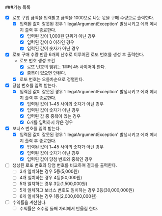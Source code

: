 ###기능 목록

- [x] 로또 구입 금액을 입력받고 금액을 1000으로 나눈 몫을 구매 수량으로 출력한다.
    - [x] 입력된 값이 잘못된 경우 'IllegalArgumentException' 발생시키고 에러 메시지 출력 후 종료한다.
      - [x] 입력된 값이 1,000원 단위가 아닌 경우
      - [x] 입력된 값이 0 이하인 경우
      - [x] 입력된 값이 숫자가 아닌 경우

- [x] 로또 구매 수량 만큼 6개의 난수로 이루어진 로또 번호를 생성 후 출력한다.
    - 로또 번호 생성 조건
        - [x] 로또 번호의 범위는 1부터 45 사이어야 한다.
        - [x] 중복이 있으면 안된다.
    - [x] 로또 번호는 오름차순으로 정렬한다.
    
- [x] 당첨 번호를 입력 받는다.
    - [x] 입력된 값이 잘못된 경우 'IllegalArgumentException' 발생시키고 에러 메시지 출력 후 종료한다.
        - [x] 입력된 값이 1~45 사이의 숫자가 아닌 경우
        - [x] 입력된 값이 숫자가 아닌 경우
        - [x] 입력된 값 중 중복이 있는 경우
        - [x] 6개를 입력하지 않은 경우

- [x] 보너스 번호를 입력 받는다.
    - [x] 입력된 값이 잘못된 경우 'IllegalArgumentException' 발생시키고 에러 메시지 출력 후 종료한다.
        - [x] 입력된 값이 1~45 사이의 숫자가 아닌 경우
        - [x] 입력된 값이 숫자가 아닌 경우
        - [x] 입력된 값이 당첨 번호와 중복인 경우

- [ ] 생성된 로또 번호와 당첨 번호를 비교하여 결과를 출력한다.
    - [ ] 3개 일치하는 경우 5등(5,000원)
    - [ ] 4개 일치하는 경우 4등(50,000원)
    - [ ] 5개 일치하는 경우 3등(1,500,000원)
    - [ ] 5개 일치하고 보너스 번호도 일치하는 경우 2등(30,000,000원)
    - [ ] 6개 일치하는 경우 1등(2,000,000,000원)

- [ ] 수익률을 계산한다.
    - [ ] 수익률은 소수점 둘째 자리에서 반올림 한다.